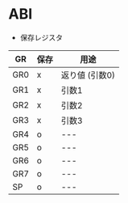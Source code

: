# ABI

- 保存レジスタ

| GR  | 保存 | 用途           |
| --- | ---- | -------------- |
| GR0 | x    | 返り値 (引数0) |
| GR1 | x    | 引数1          |
| GR2 | x    | 引数2          |
| GR3 | x    | 引数3          |
| GR4 | o    | ---            |
| GR5 | o    | ---            |
| GR6 | o    | ---            |
| GR7 | o    | ---            |
| SP  | o    | ---            |
